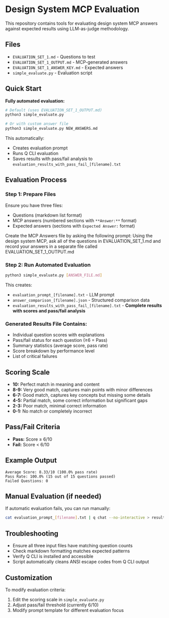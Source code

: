 # Design System MCP Evaluation

This repository contains tools for evaluating design system MCP answers against expected results using LLM-as-judge methodology.

## Files

- `EVALUATION_SET_1.md` - Questions to test
- `EVALUATION_SET_1_OUTPUT.md` - MCP-generated answers
- `EVALUATION_SET_1_ANSWER_KEY.md` - Expected answers
- `simple_evaluate.py` - Evaluation script

## Quick Start

**Fully automated evaluation:**
```bash
# Default (uses EVALUATION_SET_1_OUTPUT.md)
python3 simple_evaluate.py

# Or with custom answer file
python3 simple_evaluate.py NEW_ANSWERS.md
```

This automatically:
- Creates evaluation prompt
- Runs Q CLI evaluation 
- Saves results with pass/fail analysis to `evaluation_results_with_pass_fail_[filename].txt`

## Evaluation Process

### Step 1: Prepare Files
Ensure you have three files:
- Questions (markdown list format)
- MCP answers (numbered sections with `**Answer:**` format)
- Expected answers (sections with `Expected Answer:` format)

Create the MCP Answers file by asking the following prompt: Using the design system MCP, ask all of the questions in EVALUATION_SET_1.md and record your answers in a separate file called EVALUATION_SET_1_OUTPUT.md

### Step 2: Run Automated Evaluation
```bash
python3 simple_evaluate.py [ANSWER_FILE.md]
```

This creates:
- `evaluation_prompt_[filename].txt` - LLM prompt
- `answer_comparison_[filename].json` - Structured comparison data
- `evaluation_results_with_pass_fail_[filename].txt` - **Complete results with scores and pass/fail analysis**

### Generated Results File Contains:
- Individual question scores with explanations
- Pass/fail status for each question (≥6 = Pass)
- Summary statistics (average score, pass rate)
- Score breakdown by performance level
- List of critical failures

## Scoring Scale

- **10:** Perfect match in meaning and content
- **8-9:** Very good match, captures main points with minor differences
- **6-7:** Good match, captures key concepts but missing some details
- **4-5:** Partial match, some correct information but significant gaps
- **2-3:** Poor match, minimal correct information
- **0-1:** No match or completely incorrect

## Pass/Fail Criteria

- **Pass:** Score ≥ 6/10
- **Fail:** Score < 6/10

## Example Output

```
Average Score: 8.33/10 (100.0% pass rate)
Pass Rate: 100.0% (15 out of 15 questions passed)
Failed Questions: 0
```

## Manual Evaluation (if needed)

If automatic evaluation fails, you can run manually:
```bash
cat evaluation_prompt_[filename].txt | q chat --no-interactive > results.txt
```

## Troubleshooting

- Ensure all three input files have matching question counts
- Check markdown formatting matches expected patterns
- Verify Q CLI is installed and accessible
- Script automatically cleans ANSI escape codes from Q CLI output

## Customization

To modify evaluation criteria:
1. Edit the scoring scale in `simple_evaluate.py`
2. Adjust pass/fail threshold (currently 6/10)
3. Modify prompt template for different evaluation focus
